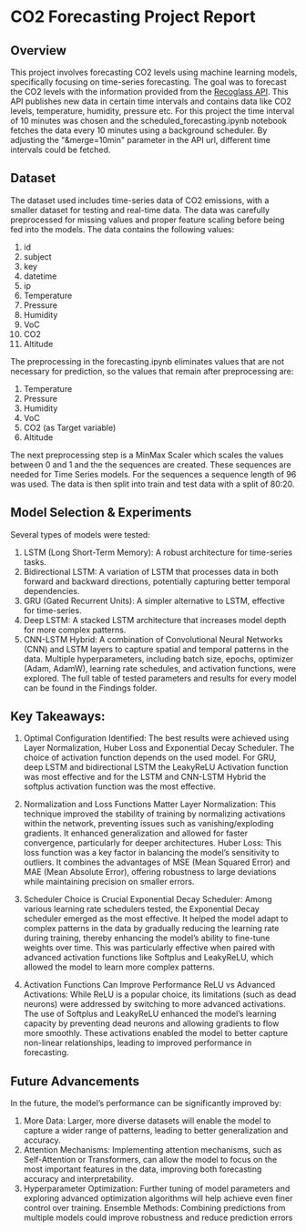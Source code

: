 # CO2 Forecasting Project Report

## Overview

This project involves forecasting CO2 levels using machine learning models, specifically focusing on time-series forecasting. The goal was to forecast the CO2 levels with the information provided from the [Recoglass API](https://recoglass.net/api/get.php?key=SPXEGN1TGSB2IKT9&merge=10min&ls=0&le=5000&ext=json). This API publishes new data in certain time intervals and contains data like CO2 levels, temperature, humidity, pressure etc. For this project the time interval of 10 minutes was chosen and the scheduled_forecasting.ipynb notebook fetches the data every 10 minutes using a background scheduler. By adjusting the "&merge=10min" parameter in the API url, different time intervals could be fetched.

## Dataset

The dataset used includes time-series data of CO2 emissions, with a smaller dataset for testing and real-time data. The data was carefully preprocessed for missing values and proper feature scaling before being fed into the models. The data contains the following values:

1. id
2. subject
3. key
4. datetime
5. ip
6. Temperature
7. Pressure
8. Humidity
9. VoC
10. CO2
11. Altitude

The preprocessing in the forecasting.ipynb eliminates values that are not necessary for prediction, so the values that remain after preprocessing are:

1. Temperature
2. Pressure
3. Humidity
4. VoC
5. CO2 (as Target variable)
6. Altitude

The next preprocessing step is a MinMax Scaler which scales the values between 0 and 1 and the the sequences are created. These sequences are needed for Time Series models. For the sequences a sequence length of 96 was used. The data is then split into train and test data with a split of 80:20.

## Model Selection & Experiments

Several types of models were tested:

1. LSTM (Long Short-Term Memory): A robust architecture for time-series tasks.
2. Bidirectional LSTM: A variation of LSTM that processes data in both forward and backward directions, potentially capturing better temporal dependencies.
3. GRU (Gated Recurrent Units): A simpler alternative to LSTM, effective for time-series.
4. Deep LSTM: A stacked LSTM architecture that increases model depth for more complex patterns.
5. CNN-LSTM Hybrid: A combination of Convolutional Neural Networks (CNN) and LSTM layers to capture spatial and temporal patterns in the data.
   Multiple hyperparameters, including batch size, epochs, optimizer (Adam, AdamW), learning rate schedules, and activation functions, were explored. The full table of tested parameters and results for every model can be found in the Findings folder.

## Key Takeaways:

1. Optimal Configuration Identified:
   The best results were achieved using Layer Normalization, Huber Loss and Exponential Decay Scheduler. The choice of activation function depends on the used model. For GRU, deep LSTM and bidirectional LSTM the LeakyReLU Activation function was most effective and for the LSTM and CNN-LSTM Hybrid the softplus activation function was the most effective.

2. Normalization and Loss Functions Matter
   Layer Normalization: This technique improved the stability of training by normalizing activations within the network, preventing issues such as vanishing/exploding gradients. It enhanced generalization and allowed for faster convergence, particularly for deeper architectures.
   Huber Loss: This loss function was a key factor in balancing the model’s sensitivity to outliers. It combines the advantages of MSE (Mean Squared Error) and MAE (Mean Absolute Error), offering robustness to large deviations while maintaining precision on smaller errors.

3. Scheduler Choice is Crucial
   Exponential Decay Scheduler: Among various learning rate schedulers tested, the Exponential Decay scheduler emerged as the most effective. It helped the model adapt to complex patterns in the data by gradually reducing the learning rate during training, thereby enhancing the model’s ability to fine-tune weights over time. This was particularly effective when paired with advanced activation functions like Softplus and LeakyReLU, which allowed the model to learn more complex patterns.

4. Activation Functions Can Improve Performance
   ReLU vs Advanced Activations: While ReLU is a popular choice, its limitations (such as dead neurons) were addressed by switching to more advanced activations. The use of Softplus and LeakyReLU enhanced the model’s learning capacity by preventing dead neurons and allowing gradients to flow more smoothly. These activations enabled the model to better capture non-linear relationships, leading to improved performance in forecasting.

## Future Advancements

In the future, the model’s performance can be significantly improved by:

1. More Data: Larger, more diverse datasets will enable the model to capture a wider range of patterns, leading to better generalization and accuracy.
2. Attention Mechanisms: Implementing attention mechanisms, such as Self-Attention or Transformers, can allow the model to focus on the most important features in the data, improving both forecasting accuracy and interpretability.
3. Hyperparameter Optimization: Further tuning of model parameters and exploring advanced optimization algorithms will help achieve even finer control over training.
   Ensemble Methods: Combining predictions from multiple models could improve robustness and reduce prediction errors
